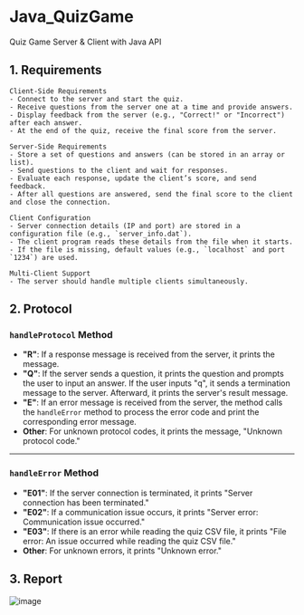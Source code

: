 # Java_QuizGame
Quiz Game Server &amp; Client with Java API

## 1. Requirements
    Client-Side Requirements
    - Connect to the server and start the quiz.
    - Receive questions from the server one at a time and provide answers.
    - Display feedback from the server (e.g., "Correct!" or "Incorrect") after each answer.
    - At the end of the quiz, receive the final score from the server.

    Server-Side Requirements
    - Store a set of questions and answers (can be stored in an array or list).
    - Send questions to the client and wait for responses.
    - Evaluate each response, update the client’s score, and send feedback.
    - After all questions are answered, send the final score to the client and close the connection.

    Client Configuration
    - Server connection details (IP and port) are stored in a configuration file (e.g., `server_info.dat`).
    - The client program reads these details from the file when it starts.
    - If the file is missing, default values (e.g., `localhost` and port `1234`) are used.

    Multi-Client Support
    - The server should handle multiple clients simultaneously.

## 2. Protocol
### `handleProtocol` Method
- **"R"**: If a response message is received from the server, it prints the message.
- **"Q"**: If the server sends a question, it prints the question and prompts the user to input an answer. If the user inputs "q", it sends a termination message to the server. Afterward, it prints the server's result message.
- **"E"**: If an error message is received from the server, the method calls the `handleError` method to process the error code and print the corresponding error message.
- **Other**: For unknown protocol codes, it prints the message, "Unknown protocol code."

---

### `handleError` Method
- **"E01"**: If the server connection is terminated, it prints "Server connection has been terminated."
- **"E02"**: If a communication issue occurs, it prints "Server error: Communication issue occurred."
- **"E03"**: If there is an error while reading the quiz CSV file, it prints "File error: An issue occurred while reading the quiz CSV file."
- **Other**: For unknown errors, it prints "Unknown error."

## 3. Report
![image](https://github.com/user-attachments/assets/8698c64e-cbd6-4895-838e-14e99a25b9d0)
